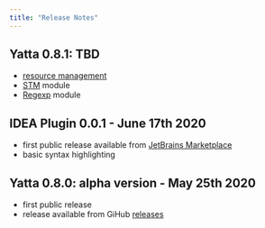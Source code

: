```yaml
---
title: "Release Notes"
---
```


## Yatta 0.8.1: TBD
* [resource management](resource-management.md)
* [STM](stdlib/stm.md) module
* [Regexp](stdlib/regexp.md) module

## IDEA Plugin 0.0.1 - June 17th 2020
* first public release available from [JetBrains Marketplace](https://plugins.jetbrains.com/plugin/14536-yatta-language)
* basic syntax highlighting

## Yatta 0.8.0: alpha version - May 25th 2020
* first public release
* release available from GiHub [releases](https://github.com/yatta-lang/yatta/releases/tag/0.8.0)
